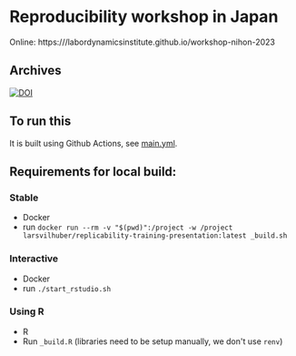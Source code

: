 # Reproducibility workshop in Japan

Online: https:///labordynamicsinstitute.github.io/workshop-nihon-2023

## Archives



[![DOI](https://zenodo.org/badge/DOI/10.5281/zenodo.8380042.svg)](https://doi.org/10.5281/zenodo.8380042)



## To run this

It is built using Github Actions, see [main.yml](.github/workflows/main.yml).

## Requirements for local build:

### Stable

- Docker
- run `docker run --rm -v "$(pwd)":/project -w /project larsvilhuber/replicability-training-presentation:latest _build.sh`

### Interactive

- Docker
- run `./start_rstudio.sh`

### Using R

- R
- Run `_build.R` (libraries need to be setup manually, we don't use `renv`)
